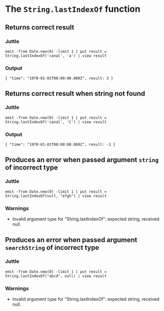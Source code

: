 # The `String.lastIndexOf` function

## Returns correct result

### Juttle

    emit -from Date.new(0) -limit 1 | put result = String.lastIndexOf('canal', 'a') | view result

### Output

    { "time": "1970-01-01T00:00:00.000Z", result: 3 }


## Returns correct result when string not found

### Juttle

    emit -from Date.new(0) -limit 1 | put result = String.lastIndexOf('canal', 'C') | view result

### Output

    { "time": "1970-01-01T00:00:00.000Z", result: -1 }

## Produces an error when passed argument `string` of incorrect type

### Juttle

    emit -from Date.new(0) -limit 1 | put result = String.lastIndexOf(null, "efgh") | view result

### Warnings

  * Invalid argument type for "String.lastIndexOf": expected string, received null.

## Produces an error when passed argument `searchString` of incorrect type

### Juttle

    emit -from Date.new(0) -limit 1 | put result = String.lastIndexOf("abcd", null) | view result

### Warnings

  * Invalid argument type for "String.lastIndexOf": expected string, received null.
